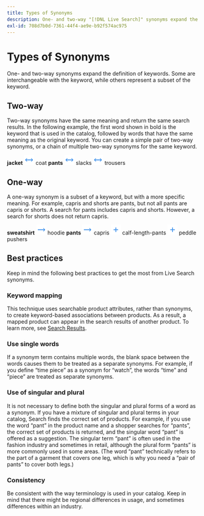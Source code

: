 ```yaml
---
title: Types of Synonyms
description: One- and two-way "[!DNL Live Search]" synonyms expand the definition of keywords.
exl-id: 708d7b0d-7361-44f4-ae9e-b92f574ac975
---
```

# Types of Synonyms

One- and two-way synonyms expand the definition of keywords. Some are interchangeable with the keyword, while others represent a subset of the keyword.

## Two-way

Two-way synonyms have the same meaning and return the same search results. In the following example, the first word shown in bold is the keyword that is used in the catalog, followed by words that have the same meaning as the original keyword. You can create a simple pair of two-way synonyms, or a chain of multiple two-way synonyms for the same keyword.

**jacket** ![Two-way selector](assets/btn-two-way.png) coat
**pants** ![Two-way selector](assets/btn-two-way.png) slacks ![Two-way selector](assets/btn-two-way.png) trousers

## One-way

A one-way synonym is a subset of a keyword, but with a more specific meaning. For example, capris and shorts are pants, but not all pants are capris or shorts. A search for pants includes capris and shorts. However, a search for shorts does not return capris.

**sweatshirt** ![One-way selector](assets/btn-one-way.png) hoodie
**pants** ![One-way selector](assets/btn-one-way.png) capris ![Multiple one-way selector](assets/btn-multiple-one-way.png) calf-length-pants ![Multiple one-way selector](assets/btn-multiple-one-way.png) peddle pushers

## Best practices

Keep in mind the following best practices to get the most from Live Search synonyms.

### Keyword mapping

This technique uses searchable product attributes, rather than synonyms, to create keyword-based associations between products. As a result, a mapped product can appear in the search results of another product. To learn more, see [Search Results](https://docs.magento.com/user-guide/catalog/search-results.html).

### Use single words

If a synonym term contains multiple words, the blank space between the words causes them to be treated as a separate synonyms. For example, if you define “time piece” as a synonym for “watch”, the words “time” and “piece” are treated as separate synonyms.

### Use of singular and plural

It is not necessary to define both the singular and plural forms of a word as a synonym. If you have a mixture of singular and plural terms in your catalog, Search finds the correct set of products. For example, if you use the word “pant” in the product name and a shopper searches for “pants”, the correct set of products is returned, and the singular word “pant” is offered as a suggestion. The singular term “pant” is often used in the fashion industry and sometimes in retail, although the plural form “pants” is more commonly used in some areas. (The word “pant” technically refers to the part of a garment that covers one leg, which is why you need a “pair of pants” to cover both legs.)

### Consistency

Be consistent with the way terminology is used in your catalog. Keep in mind that there might be regional differences in usage, and sometimes differences within an industry.

